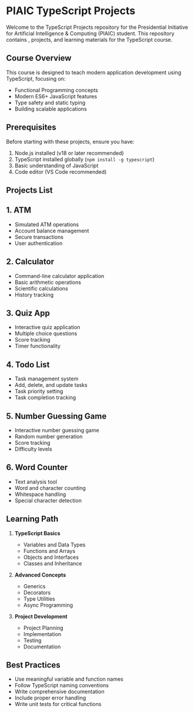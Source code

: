 # PIAIC TypeScript Projects

Welcome to the TypeScript Projects repository for the Presidential Initiative for Artificial Intelligence & Computing (PIAIC) student. This repository contains , projects, and learning materials for the TypeScript course.

## Course Overview

This course is designed to teach modern application development using TypeScript, focusing on:


- Functional Programming concepts
- Modern ES6+ JavaScript features
- Type safety and static typing
- Building scalable applications

## Prerequisites

Before starting with these projects, ensure you have:

1. Node.js installed (v18 or later recommended)
2. TypeScript installed globally (`npm install -g typescript`)
3. Basic understanding of JavaScript
4. Code editor (VS Code recommended)




## Projects List

## 1. ATM

- Simulated ATM operations
- Account balance management
- Secure transactions
- User authentication

## 2. Calculator

- Command-line calculator application
- Basic arithmetic operations
- Scientific calculations
- History tracking

## 3. Quiz App

- Interactive quiz application
- Multiple choice questions
- Score tracking
- Timer functionality

## 4. Todo List

- Task management system
- Add, delete, and update tasks
- Task priority setting
- Task completion tracking

## 5. Number Guessing Game

- Interactive number guessing game
- Random number generation
- Score tracking
- Difficulty levels

## 6. Word Counter

- Text analysis tool
- Word and character counting
- Whitespace handling
- Special character detection

## Learning Path

1. **TypeScript Basics**
   - Variables and Data Types
   - Functions and Arrays
   - Objects and Interfaces
   - Classes and Inheritance

2. **Advanced Concepts**
   - Generics
   - Decorators
   - Type Utilities
   - Async Programming

3. **Project Development**
   - Project Planning
   - Implementation
   - Testing
   - Documentation

## Best Practices

- Use meaningful variable and function names
- Follow TypeScript naming conventions
- Write comprehensive documentation
- Include proper error handling
- Write unit tests for critical functions





